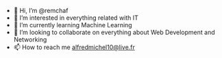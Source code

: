 - 👋 Hi, I’m @remchaf
- 👀 I’m interested in everything related with IT
- 🌱 I’m currently learning Machine Learning
- 💞️ I’m looking to collaborate on everything about Web Development and Networking
- 📫 How to reach me alfredmichel10@live.fr

<!---
remchaf/remchaf is a ✨ special ✨ repository because its `README.md` (this file) appears on your GitHub profile.
You can click the Preview link to take a look at your changes.
--->
